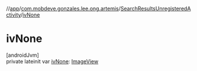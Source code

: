 //[app](../../../index.md)/[com.mobdeve.gonzales.lee.ong.artemis](../index.md)/[SearchResultsUnregisteredActivity](index.md)/[ivNone](iv-none.md)

# ivNone

[androidJvm]\
private lateinit var [ivNone](iv-none.md): [ImageView](https://developer.android.com/reference/kotlin/android/widget/ImageView.html)
